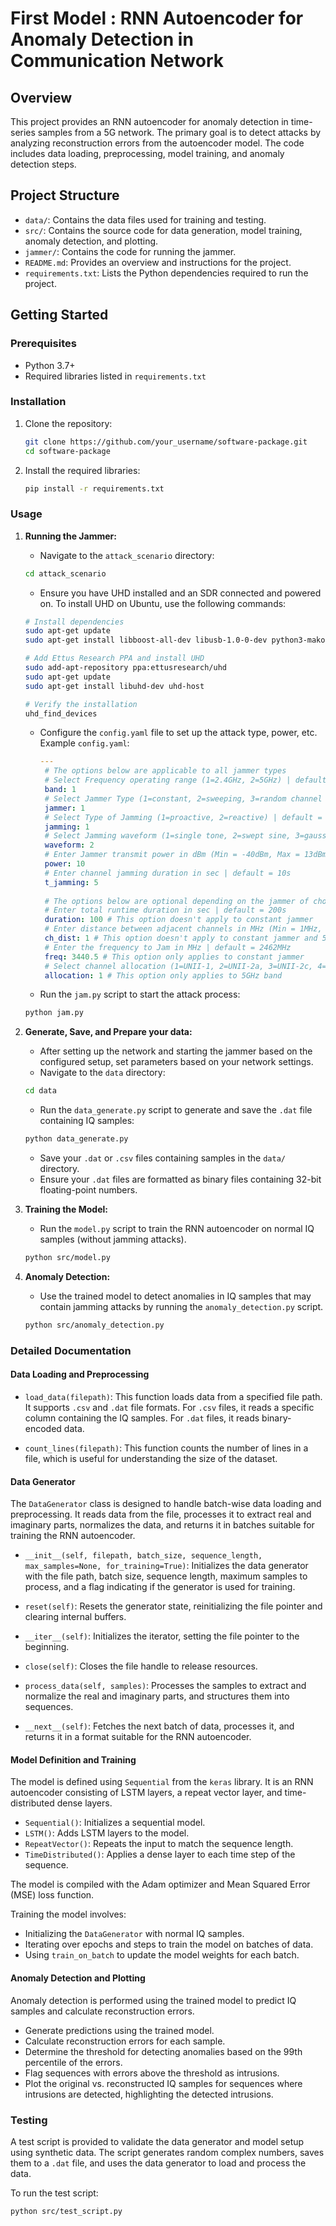 # First Model : RNN Autoencoder for Anomaly Detection in Communication Network

## Overview

This project provides an RNN autoencoder for anomaly detection in time-series samples from a 5G network. The primary goal is to detect attacks by analyzing reconstruction errors from the autoencoder model. The code includes data loading, preprocessing, model training, and anomaly detection steps.

## Project Structure

- `data/`: Contains the data files used for training and testing.
- `src/`: Contains the source code for data generation, model training, anomaly detection, and plotting.
- `jammer/`: Contains the code for running the jammer.
- `README.md`: Provides an overview and instructions for the project.
- `requirements.txt`: Lists the Python dependencies required to run the project.

## Getting Started

### Prerequisites

- Python 3.7+
- Required libraries listed in `requirements.txt`

### Installation

1. Clone the repository:
    ```sh
    git clone https://github.com/your_username/software-package.git
    cd software-package
    ```

2. Install the required libraries:
    ```sh
    pip install -r requirements.txt
    ```

### Usage

1. **Running the Jammer:**
    - Navigate to the `attack_scenario` directory:
    ```sh
    cd attack_scenario
    ```

    - Ensure you have UHD installed and an SDR connected and powered on. To install UHD on Ubuntu, use the following commands:

    ```sh
    # Install dependencies
    sudo apt-get update
    sudo apt-get install libboost-all-dev libusb-1.0-0-dev python3-mako python3-numpy python3-requests cmake g++ libgmp-dev swig doxygen graphviz python3-scipy

    # Add Ettus Research PPA and install UHD
    sudo add-apt-repository ppa:ettusresearch/uhd
    sudo apt-get update
    sudo apt-get install libuhd-dev uhd-host

    # Verify the installation
    uhd_find_devices
    ```

    - Configure the `config.yaml` file to set up the attack type, power, etc. Example `config.yaml`:
        ```yaml
        ---
         # The options below are applicable to all jammer types
         # Select Frequency operating range (1=2.4GHz, 2=5GHz) | default = 1
         band: 1
         # Select Jammer Type (1=constant, 2=sweeping, 3=random channel hopping) | default = 1
         jammer: 1
         # Select Type of Jamming (1=proactive, 2=reactive) | default = 1
         jamming: 1
         # Select Jamming waveform (1=single tone, 2=swept sine, 3=gaussian noise) | default = 3
         waveform: 2
         # Enter Jammer transmit power in dBm (Min = -40dBm, Max = 13dBm) | default = 6dBm
         power: 10
         # Enter channel jamming duration in sec | default = 10s
         t_jamming: 5
         
         # The options below are optional depending on the jammer of choice
         # Enter total runtime duration in sec | default = 200s
         duration: 100 # This option doesn't apply to constant jammer
         # Enter distance between adjacent channels in MHz (Min = 1MHz, Max = 20MHz) | default = 20MHz
         ch_dist: 1 # This option doesn't apply to constant jammer and 5GHz band
         # Enter the frequency to Jam in MHz | default = 2462MHz
         freq: 3440.5 # This option only applies to constant jammer
         # Select channel allocation (1=UNII-1, 2=UNII-2a, 3=UNII-2c, 4=UNII-3)
         allocation: 1 # This option only applies to 5GHz band
        ```

    - Run the `jam.py` script to start the attack process:
    ```sh
    python jam.py
    ```

2. **Generate, Save, and Prepare your data:**
    - After setting up the network and starting the jammer based on the configured setup, set parameters based on your network settings.
    - Navigate to the `data` directory:
    ```sh
    cd data
    ```

    - Run the `data_generate.py` script to generate and save the `.dat` file containing IQ samples:
    ```sh
    python data_generate.py
    ```

    - Save your `.dat` or `.csv` files containing samples in the `data/` directory.
    - Ensure your `.dat` files are formatted as binary files containing 32-bit floating-point numbers.

3. **Training the Model:**
    - Run the `model.py` script to train the RNN autoencoder on normal IQ samples (without jamming attacks).
    ```sh
    python src/model.py
    ```

4. **Anomaly Detection:**
    - Use the trained model to detect anomalies in IQ samples that may contain jamming attacks by running the `anomaly_detection.py` script.
    ```sh
    python src/anomaly_detection.py
    ```

### Detailed Documentation

#### Data Loading and Preprocessing

- `load_data(filepath)`: This function loads data from a specified file path. It supports `.csv` and `.dat` file formats. For `.csv` files, it reads a specific column containing the IQ samples. For `.dat` files, it reads binary-encoded data.

- `count_lines(filepath)`: This function counts the number of lines in a file, which is useful for understanding the size of the dataset.

#### Data Generator

The `DataGenerator` class is designed to handle batch-wise data loading and preprocessing. It reads data from the file, processes it to extract real and imaginary parts, normalizes the data, and returns it in batches suitable for training the RNN autoencoder.

- `__init__(self, filepath, batch_size, sequence_length, max_samples=None, for_training=True)`: Initializes the data generator with the file path, batch size, sequence length, maximum samples to process, and a flag indicating if the generator is used for training.

- `reset(self)`: Resets the generator state, reinitializing the file pointer and clearing internal buffers.

- `__iter__(self)`: Initializes the iterator, setting the file pointer to the beginning.

- `close(self)`: Closes the file handle to release resources.

- `process_data(self, samples)`: Processes the samples to extract and normalize the real and imaginary parts, and structures them into sequences.

- `__next__(self)`: Fetches the next batch of data, processes it, and returns it in a format suitable for the RNN autoencoder.

#### Model Definition and Training

The model is defined using `Sequential` from the `keras` library. It is an RNN autoencoder consisting of LSTM layers, a repeat vector layer, and time-distributed dense layers.

- `Sequential()`: Initializes a sequential model.
- `LSTM()`: Adds LSTM layers to the model.
- `RepeatVector()`: Repeats the input to match the sequence length.
- `TimeDistributed()`: Applies a dense layer to each time step of the sequence.

The model is compiled with the Adam optimizer and Mean Squared Error (MSE) loss function.

Training the model involves:
- Initializing the `DataGenerator` with normal IQ samples.
- Iterating over epochs and steps to train the model on batches of data.
- Using `train_on_batch` to update the model weights for each batch.

#### Anomaly Detection and Plotting

Anomaly detection is performed using the trained model to predict IQ samples and calculate reconstruction errors.

- Generate predictions using the trained model.
- Calculate reconstruction errors for each sample.
- Determine the threshold for detecting anomalies based on the 99th percentile of the errors.
- Flag sequences with errors above the threshold as intrusions.
- Plot the original vs. reconstructed IQ samples for sequences where intrusions are detected, highlighting the detected intrusions.

### Testing

A test script is provided to validate the data generator and model setup using synthetic data. The script generates random complex numbers, saves them to a `.dat` file, and uses the data generator to load and process the data.

To run the test script:
```sh
python src/test_script.py
